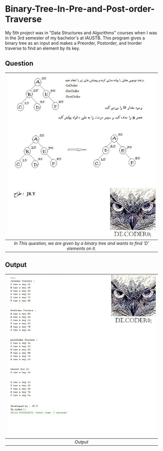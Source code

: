# Binary-Tree-In-Pre-and-Post-order-Traverse

My 5th project was in "Data Structures and Algorithms" courses when I was in the 3rd semester of my bachelor's at IAUSTB. This program gives a binary tree as an input and makes a Preorder, Postorder, and Inorder traverse to find an element by its key.

## Question
| <img src="b.jpg" alt="Pascal Triangle" width="900"/> | 
|:--:| 
| *In This question, we are given by a binary tree and wants to find 'D' elements on it.*

## Output
| <img src="out.jpg" alt="Pascal Triangle" width="900"/> | 
|:--:| 
| *Output*


